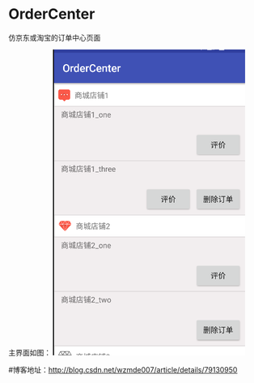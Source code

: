 # OrderCenter
仿京东或淘宝的订单中心页面

主界面如图：
![mainActivity](https://github.com/OptimusMX/OrderCenter/blob/master/mainActivityPicture.png)

#博客地址：http://blog.csdn.net/wzmde007/article/details/79130950

